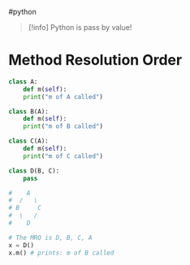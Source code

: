 #python 

>[!info] Python is pass by value!


# Method Resolution Order

```python
class A:
	def m(self):
	print("m of A called")

class B(A):
	def m(self):
	print("m of B called")

class C(A):
	def m(self):
	print("m of C called")

class D(B, C): 
	pass

#    A
#  /   \
# B     C
#  \   /
#    D

# The MRO is D, B, C, A
x = D()
x.m() # prints: m of B called
```